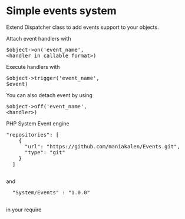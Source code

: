 # Simple events system

Extend Dispatcher class to add events support to your objects.

Attach event handlers with <pre>$object->on('event_name', &lt;handler in callable format&gt;)</pre>

Execute handlers with <pre>$object->trigger('event_name', $event)</pre>

You can also detach event by using <pre>$object->off('event_name', &lt;handler&gt;)</pre>

PHP System Event engine
<pre>
"repositories": [
    {
      "url": "https://github.com/maniakalen/Events.git",
      "type": "git"
    }
  ]
  </pre>
  and 
  <pre>
  "System/Events" : "1.0.0"
  </pre>
  in your require
